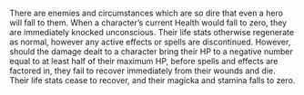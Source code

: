 There are enemies and circumstances which are so dire that even a hero will fall to them. When a character’s current Health would fall to zero, they are immediately knocked unconscious. Their life stats otherwise regenerate as normal, however any active effects or spells are discontinued. However, should the damage dealt to a character bring their HP to a negative number equal to at least half of their maximum HP, before spells and effects are factored in, they fail to recover immediately from their wounds and die. Their life stats cease to recover, and their magicka and stamina falls to zero.